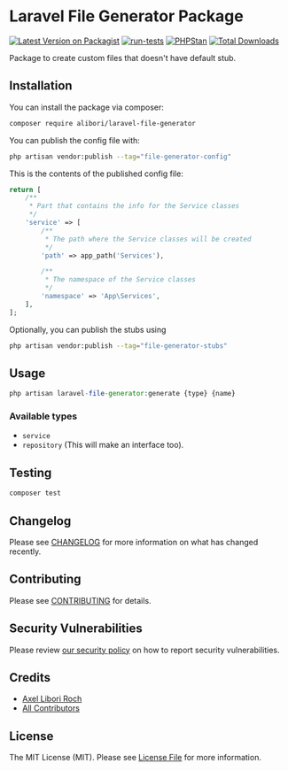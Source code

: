 # Laravel File Generator Package

[![Latest Version on Packagist](https://img.shields.io/packagist/v/alibori/laravel-file-generator.svg?style=flat-square)](https://packagist.org/packages/alibori/laravel-file-generator)
[![run-tests](https://github.com/alibori/laravel-file-generator/actions/workflows/run-tests.yml/badge.svg)](https://github.com/alibori/laravel-file-generator/actions/workflows/run-tests.yml)
[![PHPStan](https://github.com/alibori/laravel-file-generator/actions/workflows/phpstan.yml/badge.svg)](https://github.com/alibori/laravel-file-generator/actions/workflows/phpstan.yml)
[![Total Downloads](https://img.shields.io/packagist/dt/alibori/laravel-file-generator.svg?style=flat-square)](https://packagist.org/packages/alibori/laravel-file-generator)

Package to create custom files that doesn't have default stub.

## Installation

You can install the package via composer:

```bash
composer require alibori/laravel-file-generator
```

You can publish the config file with:

```bash
php artisan vendor:publish --tag="file-generator-config"
```

This is the contents of the published config file:

```php
return [
    /**
     * Part that contains the info for the Service classes
     */
    'service' => [
        /**
         * The path where the Service classes will be created
         */
        'path' => app_path('Services'),

        /**
         * The namespace of the Service classes
         */
        'namespace' => 'App\Services',
    ],
];
```

Optionally, you can publish the stubs using

```bash
php artisan vendor:publish --tag="file-generator-stubs"
```

## Usage

```php
php artisan laravel-file-generator:generate {type} {name}
```

### Available types

- `service`
- `repository` (This will make an interface too).

## Testing

```bash
composer test
```

## Changelog

Please see [CHANGELOG](CHANGELOG.md) for more information on what has changed recently.

## Contributing

Please see [CONTRIBUTING](CONTRIBUTING.md) for details.

## Security Vulnerabilities

Please review [our security policy](../../security/policy) on how to report security vulnerabilities.

## Credits

- [Axel Libori Roch](https://github.com/alibori)
- [All Contributors](../../contributors)

## License

The MIT License (MIT). Please see [License File](LICENSE.md) for more information.
